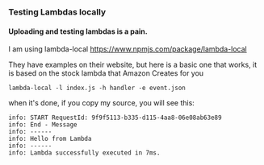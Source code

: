 ### Testing Lambdas locally

#### Uploading and testing lambdas is a pain.

I am using lambda-local https://www.npmjs.com/package/lambda-local

They have examples on their website, but here is a basic one that works,
it is based on the stock lambda that Amazon Creates for you

`lambda-local -l index.js -h handler -e event.json`

when it's done, if you copy my source, you will see this:

```
info: START RequestId: 9f9f5113-b335-d115-4aa8-06e08ab63e89
info: End - Message
info: ------
info: Hello from Lambda
info: ------
info: Lambda successfully executed in 7ms. 
```
